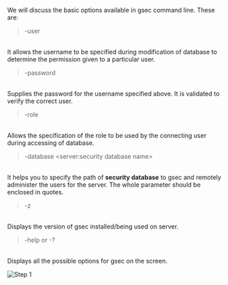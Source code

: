 We will discuss the basic options available in gsec command line. These are:

> -user <username>

<br >It allows the username to be specified during modification of database to determine the permission given to a particular user.

> -password <password>

<br >Supplies the password for the username specified above. It is validated to verify the correct user.

> -role <SQL role name>

<br >Allows the specification of the role to be used by the connecting user during accessing of database.

> -database <server:security database name>

<br >It helps you to specify the path of **security database** to gsec and remotely administer the users for the server. The whole parameter should be enclosed in quotes.

> -z

<br >Displays the version of gsec installed/being used on server.

> -help or -?

<br > Displays all the possible options for gsec on the screen.

![Step 1](https://github.com/krishna1401/FireBird3.0.4/blob/master/Gsec%20File%20Utility/CLO1.PNG)